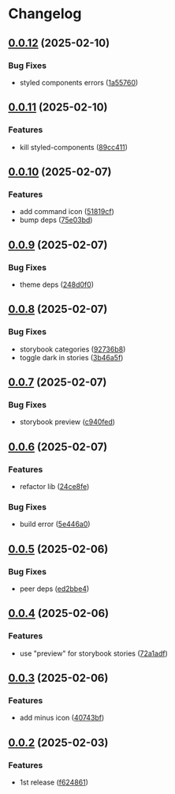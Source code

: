 # Changelog

## [0.0.12](https://github.com/odigos-io/ui-icons/compare/ui-icons-v0.0.11...ui-icons-v0.0.12) (2025-02-10)


### Bug Fixes

* styled components errors ([1a55760](https://github.com/odigos-io/ui-icons/commit/1a55760df32621bc7b47ec5e3a02e5da6cb368c4))

## [0.0.11](https://github.com/odigos-io/ui-icons/compare/ui-icons-v0.0.10...ui-icons-v0.0.11) (2025-02-10)


### Features

* kill styled-components ([89cc411](https://github.com/odigos-io/ui-icons/commit/89cc4111c01ff25aba9d9091b86981918babcd72))

## [0.0.10](https://github.com/odigos-io/ui-icons/compare/ui-icons-v0.0.9...ui-icons-v0.0.10) (2025-02-07)


### Features

* add command icon ([51819cf](https://github.com/odigos-io/ui-icons/commit/51819cf6dbefba956cc6e4b4aeb956e664da7b5d))
* bump deps ([75e03bd](https://github.com/odigos-io/ui-icons/commit/75e03bd013fec4f65c37cbffd85be37f80045f86))

## [0.0.9](https://github.com/odigos-io/ui-icons/compare/ui-icons-v0.0.8...ui-icons-v0.0.9) (2025-02-07)


### Bug Fixes

* theme deps ([248d0f0](https://github.com/odigos-io/ui-icons/commit/248d0f029c2ff831d3f327b6d190c2b108a6ad12))

## [0.0.8](https://github.com/odigos-io/ui-icons/compare/ui-icons-v0.0.7...ui-icons-v0.0.8) (2025-02-07)


### Bug Fixes

* storybook categories ([92736b8](https://github.com/odigos-io/ui-icons/commit/92736b8a37460ca95628e1c3eed549c0c97d3a7f))
* toggle dark in stories ([3b46a5f](https://github.com/odigos-io/ui-icons/commit/3b46a5fd16e26141fdb7a6ee4a6280c894d301b0))

## [0.0.7](https://github.com/odigos-io/ui-icons/compare/ui-icons-v0.0.6...ui-icons-v0.0.7) (2025-02-07)


### Bug Fixes

* storybook preview ([c940fed](https://github.com/odigos-io/ui-icons/commit/c940fed5c88a4906252f4ab5bca7885a0992098d))

## [0.0.6](https://github.com/odigos-io/ui-icons/compare/ui-icons-v0.0.5...ui-icons-v0.0.6) (2025-02-07)


### Features

* refactor lib ([24ce8fe](https://github.com/odigos-io/ui-icons/commit/24ce8feb2f78e0d1e895da995e58431681332c38))


### Bug Fixes

* build error ([5e446a0](https://github.com/odigos-io/ui-icons/commit/5e446a0b7a9203d6428272c823c4b2fcbed64dd5))

## [0.0.5](https://github.com/odigos-io/ui-icons/compare/ui-icons-v0.0.4...ui-icons-v0.0.5) (2025-02-06)


### Bug Fixes

* peer deps ([ed2bbe4](https://github.com/odigos-io/ui-icons/commit/ed2bbe464e8449c4c383b89c7e016d9112fa599c))

## [0.0.4](https://github.com/odigos-io/ui-icons/compare/ui-icons-v0.0.3...ui-icons-v0.0.4) (2025-02-06)


### Features

* use "preview" for storybook stories ([72a1adf](https://github.com/odigos-io/ui-icons/commit/72a1adf7194e50441dd74de11f77310f12972314))

## [0.0.3](https://github.com/odigos-io/ui-icons/compare/ui-icons-v0.0.2...ui-icons-v0.0.3) (2025-02-06)


### Features

* add minus icon ([40743bf](https://github.com/odigos-io/ui-icons/commit/40743bfa0de92e976d6e7ebc0c69392ccc5d6e89))

## [0.0.2](https://github.com/odigos-io/ui-icons/compare/ui-icons-v0.0.1...ui-icons-v0.0.2) (2025-02-03)


### Features

* 1st release ([f624861](https://github.com/odigos-io/ui-icons/commit/f624861109f2e67943bc6c011a2eb3086314394d))
